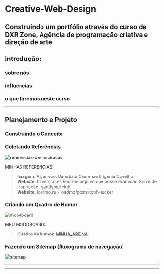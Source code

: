 # Creative-Web-Design
Construindo um portfólio através do curso de DXR Zone, Agência de programação criativa e direção de arte
---

## introdução:
  ### sobre nós
  ### influencias
  ### o que faremos neste curso

---

## Planejamento e Projeto
  ### Construindo o Conceito
 <!-- Notas do autor:  - Nesta unidade, abordaremos a preparação necessária para a construção de um site antes de começar a escrever o código. Iremos guiá-lo na criação de um conceito, na coleta de material de referência e no design do site. 
                      - Em primeiro lugar, mostraremos como criar um conceito inicial para seu site, a fim de fornecer a você mesmo um briefing sólido para trabalhar durante as etapas de coleta de referência e design. -->
 
  ### Coletando Referências
  <!-- - Nesta lição, discutiremos a pesquisa e a coleta de referências relevantes para ajudar a inspirar e informar seus projetos. 
  Para começar, é sempre muito útil ter uma coleção decente de sites de referência para que você possa formular uma ideia do que está tentando construir e o tipo de sensação que gostaria que seu site acabado tivesse. Ter essas referências para inspiração no estilo e na função sempre nos ajuda a permanecer no caminho certo. Freqüentemente achamos que pular esse estágio pode ser tentador, pois queremos pular direto para o projeto e a construção, mas ter uma base sólida no que estamos tentando alcançar torna o resto do processo muito mais suave! Você sabe o que eles dizem - falhe em se preparar, prepare-se para falhar.
Não sinta que precisa se limitar a apenas olhar para sites em busca de inspiração - claro, isso é inestimável, mas você definitivamente também deve dar uma olhada no design gráfico, objetos, sons e tudo o mais que flutue em seu barco!-->
![referencias-de-inspiracao](https://assets3.domestika.org/course-images/000/025/483/25483-big.png)
      
  MINHAS REFERENCIAS: </br>
   > **Imagem**: Alçar voo. Da artista Cearense Efigenia Coeelho </br>
    **Website**: hoverstat.es Enorme arquivo que posso examinar. Serve de inspiração 
      -sandspiel.club </br>
   > **Website**: loarmo.re
      - loadmo/posts/toph-tucker
        
  ### Criando um Quadro de Humor
  <!-- - Trata da curadoria e organização de suas referências para que você possa tirar o máximo proveito delas.
  Agora que você tem seu material de referência em mãos, é hora de organizá-lo de uma forma que seja fácil para você consultar. Pode ser um quadro de humor, uma pilha em sua mesa, uma pasta em seu computador - apenas certifique-se de que seja intuitivo e fácil de olhar. Quando terminar, compartilhe seu quadro de humor no fórum!
Gostamos de colocar nossas referências em um quadro de humor para que possamos vê-las todas de uma vez e ter uma visão geral. Também ajuda a restringir os itens individuais sem muita dificuldade. Nossa ferramenta favorita para este trabalho específico é [Are.na](https://www.are.na/) , uma plataforma de pesquisa criativa que você pode encontrar mais adiante nos recursos adicionais. Ele permite que você reúna quadros de humor concisos e úteis com imagens, vídeos e links bem exibidos. É como o Pinterest, mas mais limpo e mais adequado para coletar referências de sites. -->
![moodboard](https://assets7.domestika.org/course-images/000/025/487/25487-big.png)

  MEU MOODBOARD: </br>
   > **Quadro de humor**: [MINHA_ARE.NA](https://www.are.na/janaina-madeira-tannus-teixeira/website-references-ci2_lbioijw?fromOnboarding=true)

  ### Fazendo um Sitemap (fluxograma de navegação)
  <!-- - Planejar a jornada do usuário pelo seu site para ter uma ideia mais clara de quais páginas precisam ser projetadas e como todas elas se vinculam. 
  Em seguida, é hora de se concentrar na funcionalidade do seu site. Qual é a jornada que seu usuário fará em torno de sua página inicial a partir do momento em que acessá-la pela primeira vez? Pode ser tão simples ou tão complicado quanto você quiser - talvez seu site seja de uma página muito simples, ou talvez tenha seções para percorrer, ou talvez contenha várias páginas! Fazer um mapa do site no estilo de um fluxograma para 'mapear' essa jornada ajudará você a contextualizar o site em sua mente e tornar o processo de design a seguir muito mais fácil.
Para criar seu mapa do site, você pode usar Figma, Google Slides, Photoshop ou qualquer outro software de design de sua escolha. Se você preferir o analógico, pode até criar um mapa do site da maneira clássica - com lápis e papel! Seja qual for o caso, não hesite em compartilhar o mapa do site no fórum quando terminar.-->
  ![sitemap](https://assets3.domestika.org/course-images/000/026/153/26153-big.png)







---

<!-- ## INTRODUÇÃO_RECURSOS ADICIONAIS do curso:

### Nossas principais influências:
- [Joseph Pleass](https://josephpleass.com/)
O site de Joseph Pleass mostra sua mistura super eclética de trabalho e é legendado por todo o caminho conforme você navega.

- [Alex McCullough](https://www.alexmccullough.co.uk/)
Nosso amigo, homem versátil e extraordinário designer gráfico, o site de Al McCullough foi, na verdade, construído por Joe Pleass - é um mundo pequeno! Tanto o seu trabalho como o próprio site são uma alegria absoluta.

- [Alice Stewart](https://alicestew.art/)
O trabalho de Alice é superexpansivo e cobre tudo, desde hardware e código, passando por ensino e realização de workshops sobre construção de tecnologia positiva para o sexo! Você pode descobrir mais sobre ela em seu site - prepare-se para ser bem e verdadeiramente impressionado.

- [Jack Wild](https://isjackwild.com/)
Nosso amigo e muitas vezes mentor Jack consegue ser super técnico e astuto, mas também injeta um pouco de humor em seu trabalho. Você pode ver isso em seu site, onde você pode optar por explodir ou olhar seu portfólio impressionante. Ele também parece ter a resposta para qualquer questão relacionada ao código que possamos pensar em lançar sobre ele.

- [Ben West](http://bewe.me/)
Aqui está um link para o site de Ben West, que tem um sistema de navegação não convencional e divertido, e uma lista de links para alguns de seus trabalhos incríveis!

- [Comuzi](https://www.comuzi.xyz/)
Nossos amigos da Comuzi produzem alguns dos trabalhos mais interessantes e cobrem muito terreno, desde a pesquisa até o design e o código criativo. Você pode ver alguns de seus trabalhos aqui no site!

### Jogos em Destaque

  Esses são alguns dos videogames que gostávamos de jogar quando crianças. Ainda me lembro das interfaces estranhas cheias de detalhes inúteis completamente alheios ao enredo principal, mas ainda assim divertidos e agradáveis. Essa abordagem é algo que tentamos recriar em nosso próprio trabalho. Os sites não precisam ser necessariamente elegantes, mínimos e suaves - nada impede que deixe uma pequena surpresa para os usuários aqui e ali para tornar a experiência mais divertida e alegre!

- [The Jolly Postman's Party ( 1997) (https://artsandculture.google.com/asset/video-game-the-jolly-postman-s-party-dk-interactive-learning/-wEulDAKIlMkoA)
- Meu Primeiro Amazing World Explorer (1998)](https://artsandculture.google.com/asset/video-game-my-first-amazing-world-explorer-dorling-kindersley-publishing-inc/dwH0ohDkG50fFw)
- [Jornada lógica do Zoombinis (1996)](https://artsandculture.google.com/entity/logical-journey-of-the-zoombinis/m02096l)
- [SimCity 4 (2003)](https://artsandculture.google.com/asset/video-game-simcity-4-deluxe-edition/pwEDt7QOd0YYMw)

Livros Mencionados
- [Ensine a si mesmo a Internet e a World Wide Web visualmente por Ruth Maran e Paul Whitehead](https://www.goodreads.com/book/show/1242702.Teach_Yourself_the_Internet_and_World_Wide_Web_Visually)
  
  Este livro dos anos noventa é muito divertido se você estiver interessado em ver o quanto mudou na internet, mas também o quanto permaneceu igual.

- [DK Pockets: Gemstones por Emma Foa](https://www.goodreads.com/book/show/318952.DK_Pockets)
  Um fato engraçado sobre nós é que somos ambos enormes acumuladores. Este livro é um ótimo exemplo disso - não apenas porque nós mesmos coletamos pedras preciosas por um tempo, mas também porque serve para ilustrar simbolicamente as muitas coisas que a codificação permite que você faça. Veja, você provavelmente nunca será capaz de comprar e coletar todas as pedras preciosas do mundo, mas por meio do código você pode construir algo que seja igualmente significativo para você. -->

---

<!-- ## PLANEJAMENTO _RECURSOS ADICIONAIS do curso:
[Are.na](https://www.are.na/) Board
["Referências de website"](https://www.are.na/dxr-zone/website-references-li3rrnmvgtk)
Este é o nosso quadro Are.na de referências de sites.

Figma Design
["Website da zona DXR"](https://www.figma.com/file/3hGoArAE2PEGYoJHIjdBwQ/DXR-Zone-Website?node-id=0%3A1)
Este é o nosso design plano de site, criado em Figma.

Mais inspiração no Domestika
[O blog Domestika](https://www.domestika.org/en/blog)
Dê uma olhada no blog do Domestika, onde você pode encontrar muitos conteúdos interessantes que podem despertar sua criatividade.

["O que a maioria dos sites tem em comum"](https://www.domestika.org/en/blog/5663-what-most-websites-have-in-common)
["Ferramentas criativas: HTML"](https://www.domestika.org/en/blog/3857-creative-tools-html) -->
